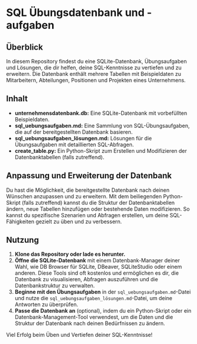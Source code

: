 
# SQL Übungsdatenbank und -aufgaben

## Überblick
In diesem Repository findest du eine SQLite-Datenbank, Übungsaufgaben und Lösungen, die dir helfen, deine SQL-Kenntnisse zu vertiefen und zu erweitern. Die Datenbank enthält mehrere Tabellen mit Beispieldaten zu Mitarbeitern, Abteilungen, Positionen und Projekten eines Unternehmens.

## Inhalt
- **unternehmensdatenbank.db:** Eine SQLite-Datenbank mit vorbefüllten Beispieldaten.
- **sql_uebungsaufgaben.md:** Eine Sammlung von SQL-Übungsaufgaben, die auf der bereitgestellten Datenbank basieren.
- **sql_uebungsaufgaben_lösungen.md:** Lösungen für die Übungsaufgaben mit detaillierten SQL-Abfragen.
- **create_table.py:** Ein Python-Skript zum Erstellen und Modifizieren der Datenbanktabellen (falls zutreffend).

## Anpassung und Erweiterung der Datenbank
Du hast die Möglichkeit, die bereitgestellte Datenbank nach deinen Wünschen anzupassen und zu erweitern. Mit dem beiliegenden Python-Skript (falls zutreffend) kannst du die Struktur der Datenbanktabellen ändern, neue Tabellen hinzufügen oder bestehende Daten modifizieren. So kannst du spezifische Szenarien und Abfragen erstellen, um deine SQL-Fähigkeiten gezielt zu üben und zu verbessern.

## Nutzung
1. **Klone das Repository oder lade es herunter.**
2. **Öffne die SQLite-Datenbank** mit einem Datenbank-Manager deiner Wahl, wie DB Browser für SQLite, DBeaver, SQLiteStudio oder einem anderen. Diese Tools sind oft kostenlos und ermöglichen es dir, die Datenbank zu visualisieren, Abfragen auszuführen und die Datenbankstruktur zu verwalten.
3. **Beginne mit den Übungsaufgaben** in der `sql_uebungsaufgaben.md`-Datei und nutze die `sql_uebungsaufgaben_lösungen.md`-Datei, um deine Antworten zu überprüfen.
4. **Passe die Datenbank an** (optional), indem du ein Python-Skript oder ein Datenbank-Management-Tool verwendest, um die Daten und die Struktur der Datenbank nach deinen Bedürfnissen zu ändern.

Viel Erfolg beim Üben und Vertiefen deiner SQL-Kenntnisse!
